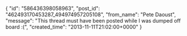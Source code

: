  {
   "id": "586436398058963",
   "post_id": "462493170453287_494974957205108",
   "from_name": "Pete Daoust",
   "message": "This thread must have been posted while I was dumped off board :(",
   "created_time": "2013-11-11T21:02:00+0000"
 }
